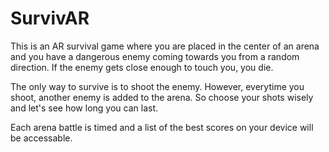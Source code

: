 # SurvivAR #
This is an AR survival game where you are placed in the center of an arena and you have a dangerous enemy coming towards you from a random direction. If the enemy gets close enough to touch you, you die. 

The only way to survive is to shoot the enemy. However, everytime you shoot, another enemy is added to the arena. So choose your shots wisely and let's see how long you can last.

Each arena battle is timed and a list of the best scores on your device will be accessable.
